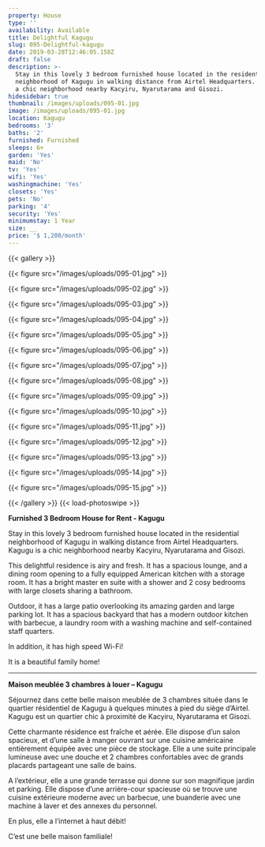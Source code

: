 ```yaml
---
property: House
type: ''
availability: Available
title: Delightful Kagugu
slug: 095-Delightful-kagugu
date: 2019-03-28T12:46:05.158Z
draft: false
description: >-
  Stay in this lovely 3 bedroom furnished house located in the residential
  neighborhood of Kagugu in walking distance from Airtel Headquarters. Kagugu is
  a chic neighborhood nearby Kacyiru, Nyarutarama and Gisozi.
hidesidebar: true
thumbnail: /images/uploads/095-01.jpg
image: /images/uploads/095-01.jpg
location: Kagugu
bedrooms: '3'
baths: '2'
furnished: Furnished
sleeps: 6+
garden: 'Yes'
maid: 'No'
tv: 'Yes'
wifi: 'Yes'
washingmachine: 'Yes'
closets: 'Yes'
pets: 'No'
parking: '4'
security: 'Yes'
minimumstay: 1 Year
size: __
price: '$ 1,200/month'
---
```

{{< gallery >}} 

{{< figure src="/images/uploads/095-01.jpg" >}} 

{{< figure src="/images/uploads/095-02.jpg" >}}

 {{< figure src="/images/uploads/095-03.jpg" >}} 

{{< figure src="/images/uploads/095-04.jpg" >}}

{{< figure src="/images/uploads/095-05.jpg" >}}

 {{< figure src="/images/uploads/095-06.jpg" >}}

 {{< figure src="/images/uploads/095-07.jpg" >}}

 {{< figure src="/images/uploads/095-08.jpg" >}}

{{< figure src="/images/uploads/095-09.jpg" >}} 

{{< figure src="/images/uploads/095-10.jpg" >}}

 {{< figure src="/images/uploads/095-11.jpg" >}} 

{{< figure src="/images/uploads/095-12.jpg" >}}

{{< figure src="/images/uploads/095-13.jpg" >}}

{{< figure src="/images/uploads/095-14.jpg" >}}

{{< figure src="/images/uploads/095-15.jpg" >}}

 {{< /gallery >}} {{< load-photoswipe >}}

**Furnished 3 Bedroom House for Rent - Kagugu**

Stay in this lovely 3 bedroom furnished house located in the residential neighborhood of Kagugu in walking distance from Airtel Headquarters. Kagugu is a chic neighborhood nearby Kacyiru, Nyarutarama and Gisozi.

This delightful residence is airy and fresh. It has a spacious lounge, and a dining room opening to a fully equipped American kitchen with a storage room. It has a bright master en suite with a shower and 2 cosy bedrooms with large closets sharing a bathroom.

Outdoor, it has a large patio overlooking its amazing garden and large parking lot. It has a spacious backyard that has a modern outdoor kitchen with barbecue, a laundry room with a washing machine and self-contained staff quarters. 

In addition, it has high speed Wi-Fi!

It is a beautiful family home!

- - -

**Maison meublée 3 chambres à louer – Kagugu**

Séjournez dans cette belle maison meublée de 3 chambres située dans le quartier résidentiel de Kagugu à quelques minutes à pied du siège d’Airtel. Kagugu est un quartier chic à proximité de Kacyiru, Nyarutarama et Gisozi.

Cette charmante résidence est fraîche et aérée. Elle dispose d’un salon spacieux, et d’une salle à manger ouvrant sur une cuisine américaine entièrement équipée avec une pièce de stockage. Elle a une suite principale lumineuse avec une douche et 2 chambres confortables avec de grands placards partageant une salle de bains.

A l’extérieur, elle a une grande terrasse qui donne sur son magnifique jardin et parking. Elle dispose d’une arrière-cour spacieuse où se trouve une cuisine extérieure moderne avec un barbecue, une buanderie avec une machine à laver et des annexes du personnel.

En plus, elle a l’internet à haut débit!

C’est une belle maison familiale!
